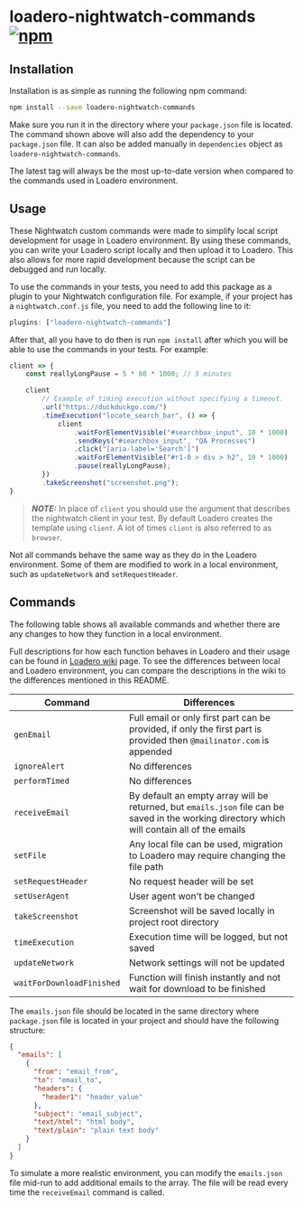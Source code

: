 # loadero-nightwatch-commands [![npm](https://img.shields.io/npm/v/loadero-nightwatch-commands)](https://www.npmjs.com/package/loadero-nightwatch-commands)

## Installation

Installation is as simple as running the following npm command:

```bash
npm install --save loadero-nightwatch-commands
```

Make sure you run it in the directory where your `package.json` file is located.
The command shown above will also add the dependency to your `package.json` file.
It can also be added manually in `dependencies` object as 
`loadero-nightwatch-commands`.

The latest tag will always be the most up-to-date version when 
compared to the commands used in Loadero environment.

## Usage

These Nightwatch custom commands were made to simplify local script development 
for usage in Loadero environment. By using these commands, you can write your 
Loadero script locally and then upload it to Loadero. This also allows for more 
rapid development because the script can be debugged and run locally.

To use the commands in your tests, you need to add this package as a plugin to 
your Nightwatch configuration file. For example, if your project has a 
`nightwatch.conf.js` file, you need to add the following line to it:

```javascript
plugins: ["loadero-nightwatch-commands"]
```

After that, all you have to do then is run `npm install` after which you will be
able to use the commands in your tests. For example:

```javascript
client => {
    const reallyLongPause = 5 * 60 * 1000; // 5 minutes

    client
        // Example of timing execution without specifying a timeout.
        .url("https://duckduckgo.com/")
        .timeExecution("locate_search_bar", () => {
            client
                .waitForElementVisible("#searchbox_input", 10 * 1000)
                .sendKeys("#searchbox_input", "QA Processes")
                .click("[aria-label='Search']")
                .waitForElementVisible("#r1-0 > div > h2", 10 * 1000)
                .pause(reallyLongPause);
        })
        .takeScreenshot("screenshot.png");
}
```

> **_NOTE:_**  In place of `client` you should use the argument that describes 
> the nightwatch client in your test. By default Loadero creates the template 
> using `client`. A lot of times `client` is also referred to as `browser`.

Not all commands behave the same way as they do in the Loadero environment. 
Some of them are modified to work in a local environment, such as `updateNetwork`
and `setRequestHeader`.

## Commands

The following table shows all available commands and whether there are any 
changes to how they function in a local environment.

Full descriptions for how each function behaves in Loadero and their usage can 
be found in [Loadero wiki](https://wiki.loadero.com/docs/nightwatch/custom-commands/)
page. To see the differences between local and Loadero environment, you can
compare the descriptions in the wiki to the differences mentioned in this README.

| Command                   | Differences                                                                                                                                   |
| ------------------------- | --------------------------------------------------------------------------------------------------------------------------------------------- |
| `genEmail`                | Full email or only first part can be provided, if only the first part is provided then `@mailinator.com` is appended                          |
| `ignoreAlert`             | No differences                                                                                                                                |
| `performTimed`            | No differences                                                                                                                                |
| `receiveEmail`            | By default an empty array will be returned, but `emails.json` file can be saved in the working directory which will contain all of the emails |
| `setFile`                 | Any local file can be used, migration to Loadero may require changing the file path                                                           |
| `setRequestHeader`        | No request header will be set                                                                                                                 |
| `setUserAgent`            | User agent won't be changed                                                                                                                   |
| `takeScreenshot`          | Screenshot will be saved locally in project root directory                                                                                    |
| `timeExecution`           | Execution time will be logged, but not saved                                                                                                  |
| `updateNetwork`           | Network settings will not be updated                                                                                                          |
| `waitForDownloadFinished` | Function will finish instantly and not wait for download to be finished                                                                       |

The `emails.json` file should be located in the same directory where 
`package.json` file is located in your project and should have the following 
structure:

```json
{
  "emails": [
    {
      "from": "email_from",
      "to": "email_to",
      "headers": {
        "header1": "header_value"
      },
      "subject": "email_subject",
      "text/html": "html body",
      "text/plain": "plain text body"
    }
  ]
}
```

To simulate a more realistic environment, you can modify the `emails.json` file 
mid-run to add additional emails to the array. The file will be read every time
the `receiveEmail` command is called.
